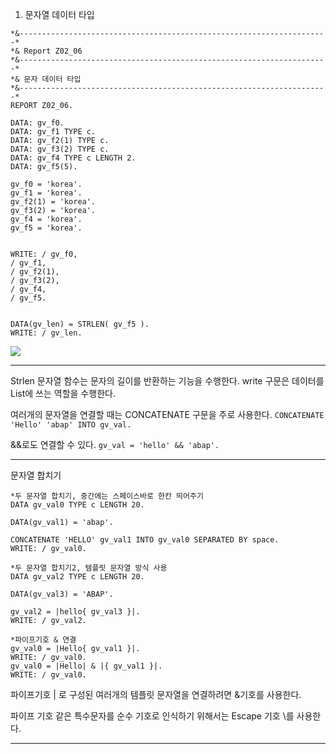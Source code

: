 1. 문자열 데이터 타입
```
*&---------------------------------------------------------------------*  
*& Report Z02_06  
*&---------------------------------------------------------------------*  
*& 문자 데이터 타입  
*&---------------------------------------------------------------------*  
REPORT Z02_06.  
  
DATA: gv_f0.  
DATA: gv_f1 TYPE c.  
DATA: gv_f2(1) TYPE c.  
DATA: gv_f3(2) TYPE c.  
DATA: gv_f4 TYPE c LENGTH 2.  
DATA: gv_f5(5).  
  
gv_f0 = 'korea'.  
gv_f1 = 'korea'.  
gv_f2(1) = 'korea'.  
gv_f3(2) = 'korea'.  
gv_f4 = 'korea'.  
gv_f5 = 'korea'.  
  
  
WRITE: / gv_f0,  
/ gv_f1,  
/ gv_f2(1),  
/ gv_f3(2),  
/ gv_f4,  
/ gv_f5.  
  
  
DATA(gv_len) = STRLEN( gv_f5 ).  
WRITE: / gv_len.
```
![](Pasted-image-20251003212931.png)


---
Strlen 문자열 함수는 문자의 길이를 반환하는 기능을 수행한다. write 구문은 데이터를 List에 쓰는 역할을 수행한다.

여러개의 문자열을 연결할 때는 CONCATENATE 구문을 주로 사용한다.
`CONCATENATE 'Hello' 'abap' INTO gv_val.`

&&로도 연결할 수 있다.
`gv_val = 'hello' && 'abap'.`

---
문자열 합치기
```
*두 문자열 합치기, 중간에는 스페이스바로 한칸 띄어주기  
DATA gv_val0 TYPE c LENGTH 20.  
  
DATA(gv_val1) = 'abap'.  
  
CONCATENATE 'HELLO' gv_val1 INTO gv_val0 SEPARATED BY space.  
WRITE: / gv_val0.  
  
*두 문자열 합치기2, 템플릿 문자열 방식 사용  
DATA gv_val2 TYPE c LENGTH 20.  
  
DATA(gv_val3) = 'ABAP'.  
  
gv_val2 = |hello{ gv_val3 }|.  
WRITE: / gv_val2.  
  
*파이프기호 & 연결
gv_val0 = |Hello{ gv_val1 }|.  
WRITE: / gv_val0.  
gv_val0 = |Hello| & |{ gv_val1 }|.  
WRITE: / gv_val0.
```

파이프기호 | 로 구성된 여러개의 템플릿 문자열을 연결하려면 &기호를 사용한다.  

파이프 기호 같은 특수문자를 순수 기호로 인식하기 위해서는 Escape 기호 \를 사용한다.

---
